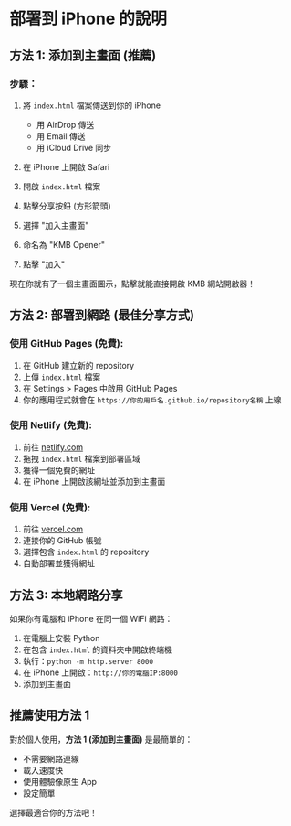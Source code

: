 # 部署到 iPhone 的說明

## 方法 1: 添加到主畫面 (推薦)

### 步驟：
1. 將 `index.html` 檔案傳送到你的 iPhone
   - 用 AirDrop 傳送
   - 用 Email 傳送
   - 用 iCloud Drive 同步

2. 在 iPhone 上開啟 Safari
3. 開啟 `index.html` 檔案
4. 點擊分享按鈕 (方形箭頭)
5. 選擇 "加入主畫面"
6. 命名為 "KMB Opener"
7. 點擊 "加入"

現在你就有了一個主畫面圖示，點擊就能直接開啟 KMB 網站開啟器！

## 方法 2: 部署到網路 (最佳分享方式)

### 使用 GitHub Pages (免費):

1. 在 GitHub 建立新的 repository
2. 上傳 `index.html` 檔案
3. 在 Settings > Pages 中啟用 GitHub Pages
4. 你的應用程式就會在 `https://你的用戶名.github.io/repository名稱` 上線

### 使用 Netlify (免費):

1. 前往 [netlify.com](https://netlify.com)
2. 拖拽 `index.html` 檔案到部署區域
3. 獲得一個免費的網址
4. 在 iPhone 上開啟該網址並添加到主畫面

### 使用 Vercel (免費):

1. 前往 [vercel.com](https://vercel.com)
2. 連接你的 GitHub 帳號
3. 選擇包含 `index.html` 的 repository
4. 自動部署並獲得網址

## 方法 3: 本地網路分享

如果你有電腦和 iPhone 在同一個 WiFi 網路：

1. 在電腦上安裝 Python
2. 在包含 `index.html` 的資料夾中開啟終端機
3. 執行：`python -m http.server 8000`
4. 在 iPhone 上開啟：`http://你的電腦IP:8000`
5. 添加到主畫面

## 推薦使用方法 1

對於個人使用，**方法 1 (添加到主畫面)** 是最簡單的：
- 不需要網路連線
- 載入速度快
- 使用體驗像原生 App
- 設定簡單

選擇最適合你的方法吧！
